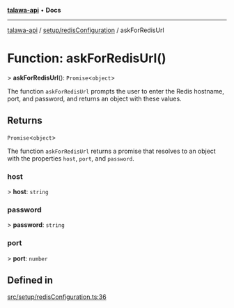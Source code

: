 [**talawa-api**](../../../README.md) • **Docs**

***

[talawa-api](../../../modules.md) / [setup/redisConfiguration](../README.md) / askForRedisUrl

# Function: askForRedisUrl()

\> **askForRedisUrl**(): `Promise`\<`object`\>

The function `askForRedisUrl` prompts the user to enter the Redis hostname, port, and password, and
returns an object with these values.

## Returns

`Promise`\<`object`\>

The function `askForRedisUrl` returns a promise that resolves to an object with the
properties `host`, `port`, and `password`.

### host

\> **host**: `string`

### password

\> **password**: `string`

### port

\> **port**: `number`

## Defined in

[src/setup/redisConfiguration.ts:36](https://github.com/PalisadoesFoundation/talawa-api/blob/7fc9f13527dc6ead651f268e58527dcc279b95bc/src/setup/redisConfiguration.ts#L36)

